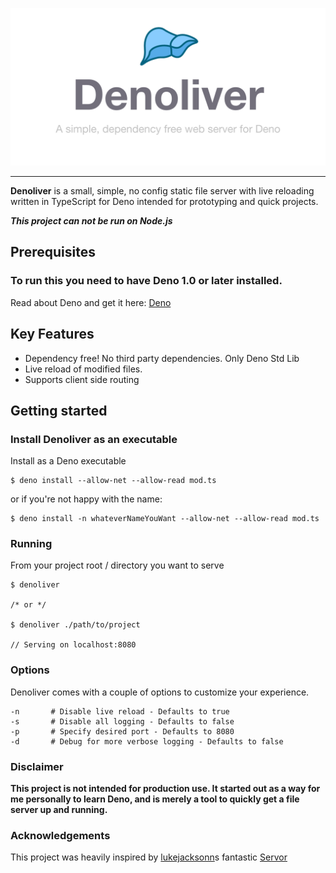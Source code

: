 <p align="center">
  <img src="media/denoliver.png" title="Denoliver" alt="It's a liver" width="530">
</p>

---

__Denoliver__ is a small, simple, no config static file server with live reloading written in TypeScript for Deno intended for prototyping and quick projects.

_**This project can not be run on Node.js**_

## Prerequisites

### To run this you need to have Deno 1.0 or later installed.

Read about Deno and get it here: [Deno](https://deno.land/)

## Key Features

- Dependency free! No third party dependencies. Only Deno Std Lib
- Live reload of modified files.
- Supports client side routing

## Getting started

### Install Denoliver as an executable

Install as a Deno executable

```
$ deno install --allow-net --allow-read mod.ts
```

or if you're not happy with the name:

```
$ deno install -n whateverNameYouWant --allow-net --allow-read mod.ts
```

### Running

From your project root / directory you want to serve

```
$ denoliver

/* or */

$ denoliver ./path/to/project

// Serving on localhost:8080
```

### Options

Denoliver comes with a couple of options to customize your experience.

```
-n       # Disable live reload - Defaults to true
-s       # Disable all logging - Defaults to false
-p       # Specify desired port - Defaults to 8080
-d       # Debug for more verbose logging - Defaults to false
```

### Disclaimer

**This project is not intended for production use. It started out as a way for me personally to learn Deno, and is merely a tool to quickly get a file server up and running.**

### Acknowledgements

This project was heavily inspired by [lukejacksonn](https://github.com/lukejacksonn)s fantastic [Servor](https://github.com/lukejacksonn/servor/)

```

```
